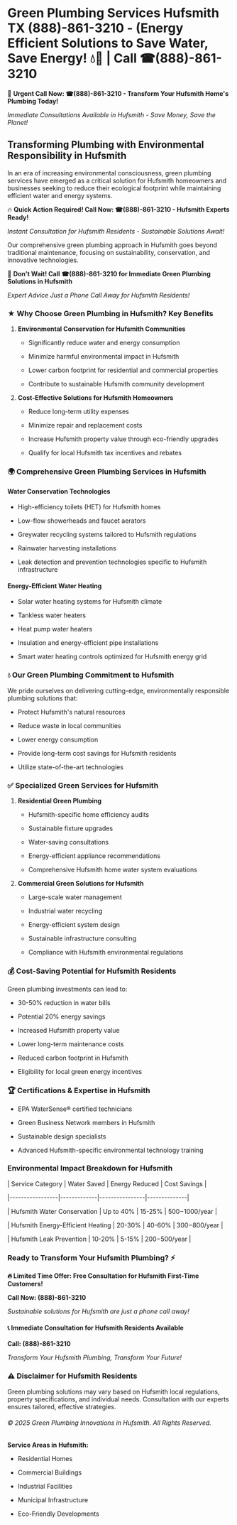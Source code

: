# Green Plumbing Services Hufsmith TX (888)-861-3210 - (Energy Efficient Solutions to Save Water, Save Energy! 💧🌿 | Call ☎(888)-861-3210

🚨 **Urgent Call Now: ☎(888)-861-3210 - Transform Your Hufsmith Home's Plumbing Today!**
*Immediate Consultations Available in Hufsmith - Save Money, Save the Planet!*

## Transforming Plumbing with Environmental Responsibility in Hufsmith

In an era of increasing environmental consciousness, green plumbing services have emerged as a critical solution for Hufsmith homeowners and businesses seeking to reduce their ecological footprint while maintaining efficient water and energy systems. 

🔥 **Quick Action Required! Call Now: ☎(888)-861-3210 - Hufsmith Experts Ready!**
*Instant Consultation for Hufsmith Residents - Sustainable Solutions Await!*

Our comprehensive green plumbing approach in Hufsmith goes beyond traditional maintenance, focusing on sustainability, conservation, and innovative technologies.

🚨 **Don't Wait! Call ☎(888)-861-3210 for Immediate Green Plumbing Solutions in Hufsmith**
*Expert Advice Just a Phone Call Away for Hufsmith Residents!*

### ★ Why Choose Green Plumbing in Hufsmith? Key Benefits

1. **Environmental Conservation for Hufsmith Communities** 
   - Significantly reduce water and energy consumption
   - Minimize harmful environmental impact in Hufsmith
   - Lower carbon footprint for residential and commercial properties
   - Contribute to sustainable Hufsmith community development

2. **Cost-Effective Solutions for Hufsmith Homeowners** 
   - Reduce long-term utility expenses
   - Minimize repair and replacement costs
   - Increase Hufsmith property value through eco-friendly upgrades
   - Qualify for local Hufsmith tax incentives and rebates

### 🌍 Comprehensive Green Plumbing Services in Hufsmith

#### Water Conservation Technologies
- High-efficiency toilets (HET) for Hufsmith homes
- Low-flow showerheads and faucet aerators
- Greywater recycling systems tailored to Hufsmith regulations
- Rainwater harvesting installations
- Leak detection and prevention technologies specific to Hufsmith infrastructure

#### Energy-Efficient Water Heating
- Solar water heating systems for Hufsmith climate
- Tankless water heaters
- Heat pump water heaters
- Insulation and energy-efficient pipe installations
- Smart water heating controls optimized for Hufsmith energy grid

### 💧 Our Green Plumbing Commitment to Hufsmith

We pride ourselves on delivering cutting-edge, environmentally responsible plumbing solutions that:
- Protect Hufsmith's natural resources
- Reduce waste in local communities
- Lower energy consumption
- Provide long-term cost savings for Hufsmith residents
- Utilize state-of-the-art technologies

### ✅ Specialized Green Services for Hufsmith

1. **Residential Green Plumbing**
   - Hufsmith-specific home efficiency audits
   - Sustainable fixture upgrades
   - Water-saving consultations
   - Energy-efficient appliance recommendations
   - Comprehensive Hufsmith home water system evaluations

2. **Commercial Green Solutions for Hufsmith**
   - Large-scale water management
   - Industrial water recycling
   - Energy-efficient system design
   - Sustainable infrastructure consulting
   - Compliance with Hufsmith environmental regulations

### 💰 Cost-Saving Potential for Hufsmith Residents

Green plumbing investments can lead to:
- 30-50% reduction in water bills
- Potential 20% energy savings
- Increased Hufsmith property value
- Lower long-term maintenance costs
- Reduced carbon footprint in Hufsmith
- Eligibility for local green energy incentives

### 🏆 Certifications & Expertise in Hufsmith

- EPA WaterSense® certified technicians
- Green Business Network members in Hufsmith
- Sustainable design specialists
- Advanced Hufsmith-specific environmental technology training

### Environmental Impact Breakdown for Hufsmith

| Service Category | Water Saved | Energy Reduced | Cost Savings |
|-----------------|-------------|----------------|--------------|
| Hufsmith Water Conservation | Up to 40% | 15-25% | $500-$1000/year |
| Hufsmith Energy-Efficient Heating | 20-30% | 40-60% | $300-$800/year |
| Hufsmith Leak Prevention | 10-20% | 5-15% | $200-$500/year |

### Ready to Transform Your Hufsmith Plumbing? ⚡

**🔥 Limited Time Offer: Free Consultation for Hufsmith First-Time Customers!**

**Call Now: (888)-861-3210**
*Sustainable solutions for Hufsmith are just a phone call away!*

#### 📞 Immediate Consultation for Hufsmith Residents Available

**Call: (888)-861-3210**
*Transform Your Hufsmith Plumbing, Transform Your Future!*

### ⚠️ Disclaimer for Hufsmith Residents

Green plumbing solutions may vary based on Hufsmith local regulations, property specifications, and individual needs. Consultation with our experts ensures tailored, effective strategies.

###### © 2025 Green Plumbing Innovations in Hufsmith. All Rights Reserved.

**Service Areas in Hufsmith:** 
- Residential Homes
- Commercial Buildings
- Industrial Facilities
- Municipal Infrastructure
- Eco-Friendly Developments